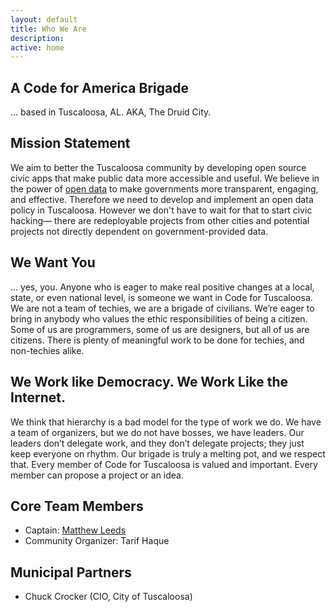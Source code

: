 ```yaml
---
layout: default
title: Who We Are
description:
active: home
---
```


A Code for America Brigade
--------------------------

… based in Tuscaloosa, AL. AKA, The Druid City.


Mission Statement
-----------------

We aim to better the Tuscaloosa community by developing open source civic apps that make public data more accessible and useful. We believe in the power of [open data](https://okfn.org/opendata/) to make governments more transparent, engaging, and effective. Therefore we need to develop and implement an open data policy in Tuscaloosa. However we don't have to wait for that to start civic hacking&mdash; there are redeployable projects from other cities and potential projects not directly dependent on government-provided data.

We Want You
-----------

… yes, you. Anyone who is eager to make real positive changes at a local, state, or even national level, is someone we want in Code for Tuscaloosa. We are not a team of techies, we are a brigade of civilians. We’re eager to bring in anybody who values the ethic responsibilities of being a citizen. Some of us are programmers, some of us are designers, but all of us are citizens. There is plenty of meaningful work to be done for techies, and non-techies alike.


We Work like Democracy. We Work Like the Internet.
--------------------------------------------------

We think that hierarchy is a bad model for the type of work we do. We have a team of organizers, but we do not have bosses, we have leaders. Our leaders don’t delegate work, and they don’t delegate projects; they just keep everyone on rhythm. Our brigade is truly a melting pot, and we respect that. Every member of Code for Tuscaloosa is valued and important. Every member can propose a project or an idea.


Core Team Members
-----------------

- Captain: <a href="mailto:mwl458@gmail.com">Matthew Leeds</a>
- Community Organizer: Tarif Haque


Municipal Partners
------------------

- Chuck Crocker (CIO, City of Tuscaloosa)
